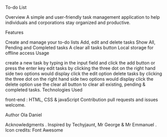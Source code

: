To-do List

Overview A simple and user-friendly task management application to help individuals and corporations stay organized and productive.

Features

Create and manage your to-do lists
Add, edit and delete tasks
Show All, Pending and Completed tasks
A clear all tasks button
Local storage for offline access
Usage

create a new task by typing in the input field and click the add button or press the enter key
edit tasks by clicking the three dot on the right hand side two options would display click the edit option
delete tasks by clicking the three dot on the right hand side two options would display click the delete option
use the clear all button to clear all existing, pending & completed tasks.
Technologies Used

front-end : HTML, CSS & javaScript
Contribution pull requests and issues welcome.

Author Ola Daniel

Acknowledgments . Inspired by Techyjaunt, Mr George & Mr Emmanuel . Icon credits: Font Awesome
